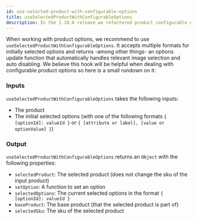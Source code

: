 ```yaml
---
id: use-selected-product-with-configurable-options
title: useSelectedProductWithConfigurableOptions
description: In the 2.10.0 release we refactored product configurable options and homogenized their use by creating useSelectedProductWithConfigurableOptions. This reference documentation explains how to use it.
---
```


When working with product options, we recommend to use `useSelectedProductWithConfigurableOptions`. It accepts multiple formats for initially selected options and returns -among other things- an options update function that automatically handles relevant image selection and auto disabling. We believe this hook will be helpful when dealing with configurable product options so here is a small rundown on it:

### Inputs

`useSelectedProductWithConfigurableOptions` takes the following inputs:

- The product
- The initial selected options (with one of the following formats `{ [optionId]: valueId }` or `{ [attribute or label], [value or optionValue] }`)

### Output

`useSelectedProductWithConfigurableOptions` returns an `Object` with the following properties:

- `selectedProduct`: The selected product (does not change the sku of the input product)
- `setOption`: A function to set an option
- `selectedOptions`: The current selected options in the format `{ [optionId]: valueId }`
- `baseProduct`: The base product (that the selected product is part of)
- `selectedSku`: The sku of the selected product
